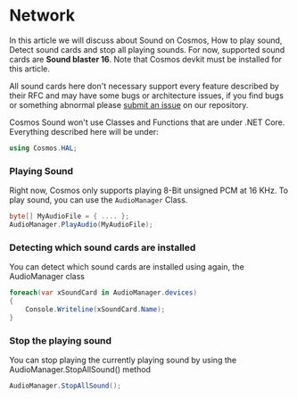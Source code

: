# Network

In this article we will discuss about Sound on Cosmos, How to play sound, Detect sound cards and stop all playing sounds. For now, supported sound cards are **Sound blaster 16**. Note that Cosmos devkit must be installed for this article.

All sound cards here don't necessary support every feature described by their RFC and may have some bugs or architecture issues, if you find bugs or something abnormal please [submit an issue](http://https://github.com/CosmosOS/Cosmos/issues/new/choose "repository") on our repository. 

Cosmos Sound won't use Classes and Functions that are under .NET Core. Everything described here will be under:
```csharp
using Cosmos.HAL;
```
### Playing Sound
Right now, Cosmos only supports playing 8-Bit unsigned PCM at 16 KHz.
To play sound, you can use the ```AudioManager``` Class.
```csharp
byte[] MyAudioFile = { .... };
AudioManager.PlayAudio(MyAudioFile);
```

### Detecting which sound cards are installed
You can detect which sound cards are installed using again, the AudioManager class
```csharp
foreach(var xSoundCard in AudioManager.devices)
{
    Console.Writeline(xSoundCard.Name);
}
```

### Stop the playing sound
You can stop playing the currently playing sound by using the AudioManager.StopAllSound() method
```csharp
AudioManager.StopAllSound();
```
